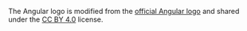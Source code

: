 The Angular logo is modified from the [official Angular logo][1]
and shared under the [CC BY 4.0][2] license.

[1]: https://angular.dev/press-kit
[2]: https://creativecommons.org/licenses/by/4.0/
